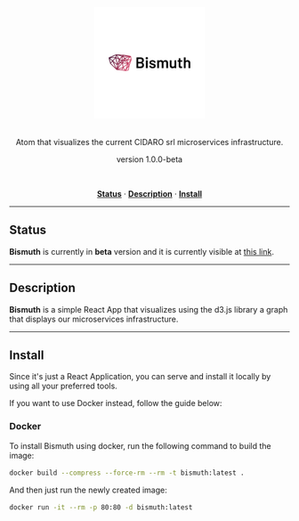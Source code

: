 <div align="center">
  <br/>
  <img src="./bismuth.png" width="200" />
  <br/>
  <br/>
  <p>
    Atom that visualizes the current CIDARO srl microservices infrastructure.
  </p>
  <p>
    version 1.0.0-beta
  </p>
  <br/>
  <p>
    <a href="#status"><strong>Status</strong></a> ·
    <a href="#description"><strong>Description</strong></a> ·
    <a href="#install"><strong>Install</strong></a>
  </p>
</div>

---

## Status

**Bismuth** is currently in **beta** version and it is currently visible at <a href="https://bismuth.cidaro.com">this link</a>.

---

## Description

**Bismuth** is a simple React App that visualizes using the d3.js library a graph that displays our microservices infrastructure.

---

## Install

Since it's just a React Application, you can serve and install it locally by using all your preferred tools.

If you want to use Docker instead, follow the guide below:

### Docker

To install Bismuth using docker, run the following command to build the image:

```bash
docker build --compress --force-rm --rm -t bismuth:latest .
```

And then just run the newly created image:

```bash
docker run -it --rm -p 80:80 -d bismuth:latest
```